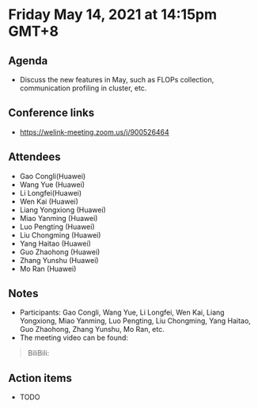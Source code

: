 # Friday May 14, 2021 at 14:15pm GMT+8

## Agenda

* Discuss the new features in May, such as FLOPs collection, communication profiling in cluster, etc.

## Conference links

* <https://welink-meeting.zoom.us/j/900526464>

## Attendees

* Gao Congli(Huawei)
* Wang Yue (Huawei)
* Li Longfei(Huawei)
* Wen Kai (Huawei)
* Liang Yongxiong (Huawei)
* Miao Yanming (Huawei)
* Luo Pengting (Huawei)
* Liu Chongming (Huawei)
* Yang Haitao (Huawei)
* Guo Zhaohong (Huawei)
* Zhang Yunshu (Huawei)
* Mo Ran (Huawei)

## Notes

* Participants: Gao Congli, Wang Yue, Li Longfei, Wen Kai, Liang Yongxiong, Miao Yanming, Luo Pengting, Liu Chongming, Yang Haitao, Guo Zhaohong, Zhang Yunshu, Mo Ran, etc.
* The meeting video can be found:

> BiliBili:

## Action items

* TODO
